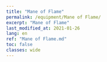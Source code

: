 ```yaml
---
title: "Mane of Flame"
permalink: /equipment/Mane of Flame/
excerpt: "Mane of Flame"
last_modified_at: 2021-01-26
lang: en
ref: "Mane of Flame.md"
toc: false
classes: wide
---
```


